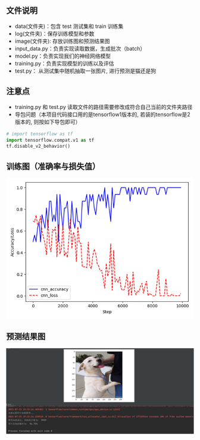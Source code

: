 ## 文件说明
* data(文件夹)：包含 test 测试集和 train 训练集
* log(文件夹)：保存训练模型和参数
* image(文件夹): 存放训练图和预测结果图  
* input_data.py：负责实现读取数据，生成批次（batch）
* model.py：负责实现我们的神经网络模型
* training.py：负责实现模型的训练以及评估
* test.py： 从测试集中随机抽取一张图片, 进行预测是猫还是狗

## 注意点
* training.py 和 test.py 读取文件的路径需要修改成符合自己当前的文件夹路径
* 导包问题（本项目代码接口用的是tensorflow1版本的, 若装的tensorflow是2版本的, 则按如下导包即可）
```python
# import tensorflow as tf
import tensorflow.compat.v1 as tf
tf.disable_v2_behavior()
```

## 训练图（准确率与损失值）
![准确率和损失值图](image/Accuracy&Loss.png)  

## 预测结果图
![预测结果图](image/Prediction.jpg)